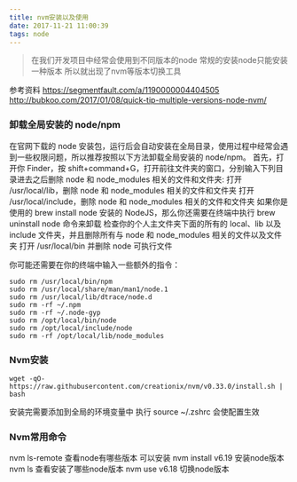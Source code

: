 ```yaml
---
title: nvm安装以及使用
date: 2017-11-21 11:00:39
tags: node
---
```


> 在我们开发项目中经常会使用到不同版本的node 常规的安装node只能安装一种版本 所以就出现了nvm等版本切换工具


参考资料 
https://segmentfault.com/a/1190000004404505
http://bubkoo.com/2017/01/08/quick-tip-multiple-versions-node-nvm/

<!--more-->

### 卸载全局安装的 node/npm

在官网下载的 node 安装包，运行后会自动安装在全局目录，使用过程中经常会遇到一些权限问题，所以推荐按照以下方法卸载全局安装的 node/npm。
首先，打开你 Finder，按 shift+command+G，打开前往文件夹的窗口，分别输入下列目录进去之后删除 node 和 node_modules 相关的文件和文件夹:
打开 /usr/local/lib，删除 node 和 node_modules 相关的文件和文件夹
打开 /usr/local/include，删除 node 和 node_modules 相关的文件和文件夹
如果你是使用的 brew install node 安装的 NodeJS，那么你还需要在终端中执行 brew uninstall node 命令来卸载
检查你的个人主文件夹下面的所有的 local、lib 以及 include 文件夹，并且删除所有与 node 和 node_modules 相关的文件以及文件夹
打开 /usr/local/bin 并删除 node 可执行文件

你可能还需要在你的终端中输入一些额外的指令：


```
sudo rm /usr/local/bin/npm
sudo rm /usr/local/share/man/man1/node.1
sudo rm /usr/local/lib/dtrace/node.d
sudo rm -rf ~/.npm
sudo rm -rf ~/.node-gyp
sudo rm /opt/local/bin/node
sudo rm /opt/local/include/node
sudo rm -rf /opt/local/lib/node_modules

```


### Nvm安装


```
wget -qO- https://raw.githubusercontent.com/creationix/nvm/v0.33.0/install.sh | bash

```
安装完需要添加到全局的环境变量中
执行 source ~/.zshrc  会使配置生效

### Nvm常用命令

nvm ls-remote  查看node有哪些版本 可以安装
nvm install v6.19 安装node版本
nvm ls 查看安装了哪些node版本
nvm use v6.18 切换node版本


